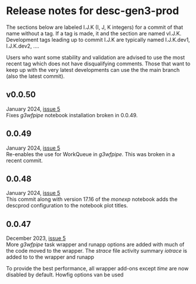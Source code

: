 # Release notes for desc-gen3-prod
The sections below are labeled I.J.K (I, J, K integers) for a commit of that name without a tag.
If a tag is made, it and the section are named vI.J.K.
Development tags leading up to commit I.J.K are typically named I.J.K.dev1, I.J.K.dev2, ....

Users who want some stability and validation are advised to use the most recent tag which does not have disqualifying comments.
Those that want to keep up with the very latest developments can use the the main branch (also the latest commit).

## v0.0.50
January 2024, [issue 5](/../../issues/5)  
Fixes _g3wfpipe_ notebook installation broken in 0.0.49.

## 0.0.49
January 2024, [issue 5](/../../issues/5)  
Re-enables the use for WorkQueue in _g3wfpipe_. This was broken in a recent commit.

## 0.0.48
January 2024, [issue 5](/../../issues/5)  
This commit along with version 17.16 of the _monexp_ notebook adds the descprod configuration to the notebook plot titles.

## 0.0.47
December 2023, [issue 5](/../../issues/5)  
More _g3wfpipe_ task wrapper and runapp options are added with much of the code moved to the wrapper.
The _strace_ file activity summary _iotrace_ is added to to the wrapper and runapp

To provide the best performance, all wrapper add-ons except _time_ are now disabled by default.
Howfig options van be used 
